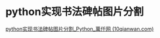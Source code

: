 # python实现书法碑帖图片分割

[python实现书法碑帖图片分割_Python_萬仟网 (10qianwan.com)](https://www.10qianwan.com/articledetail/768756.html)